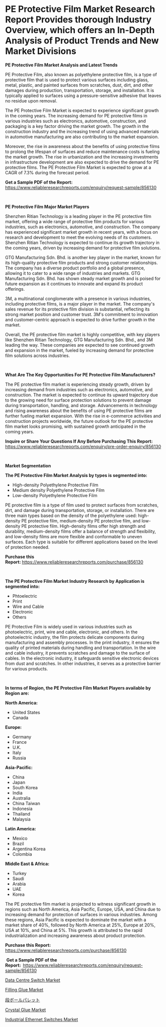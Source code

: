 <p><h1>PE Protective Film Market Research Report Provides thorough Industry Overview, which offers an In-Depth Analysis of Product Trends and New Market Divisions</h1></p><p><strong>PE Protective Film Market Analysis and Latest Trends</strong></p>
<p><p>PE Protective Film, also known as polyethylene protective film, is a type of protective film that is used to protect various surfaces including glass, metal, plastic, and painted surfaces from scratches, dust, dirt, and other damages during production, transportation, storage, and installation. It is typically applied to surfaces using a pressure-sensitive adhesive that leaves no residue upon removal.</p><p>The PE Protective Film Market is expected to experience significant growth in the coming years. The increasing demand for PE protective films in various industries such as electronics, automotive, construction, and packaging is a key factor driving the market growth. The growth in the construction industry and the increasing trend of using advanced materials in automotive manufacturing are also contributing to the market expansion.</p><p>Moreover, the rise in awareness about the benefits of using protective films to prolong the lifespan of surfaces and reduce maintenance costs is fueling the market growth. The rise in urbanization and the increasing investments in infrastructure development are also expected to drive the demand for PE protective films. The PE Protective Film Market is expected to grow at a CAGR of 7.3% during the forecast period.</p></p>
<p><strong>Get a Sample PDF of the Report:&nbsp;</strong> <a href="https://www.reliableresearchreports.com/enquiry/request-sample/856130">https://www.reliableresearchreports.com/enquiry/request-sample/856130</a></p>
<p>&nbsp;</p>
<p><strong>PE Protective Film Major Market Players</strong></p>
<p><p>Shenzhen Ritian Technology is a leading player in the PE protective film market, offering a wide range of protective film products for various industries, such as electronics, automotive, and construction. The company has experienced significant market growth in recent years, with a focus on research and development to meet the evolving needs of its customers. Shenzhen Ritian Technology is expected to continue its growth trajectory in the coming years, driven by increasing demand for protective film solutions.</p><p>GTG Manufacturing Sdn. Bhd. is another key player in the market, known for its high-quality protective film products and strong customer relationships. The company has a diverse product portfolio and a global presence, allowing it to cater to a wide range of industries and markets. GTG Manufacturing Sdn. Bhd. has shown steady market growth and is poised for future expansion as it continues to innovate and expand its product offerings.</p><p>3M, a multinational conglomerate with a presence in various industries, including protective films, is a major player in the market. The company's sales revenue for its protective film division is substantial, reflecting its strong market position and customer trust. 3M's commitment to innovation and customer-centric approach is expected to drive further growth in the market.</p><p>Overall, the PE protective film market is highly competitive, with key players like Shenzhen Ritian Technology, GTG Manufacturing Sdn. Bhd., and 3M leading the way. These companies are expected to see continued growth and expansion in the market, fueled by increasing demand for protective film solutions across industries.</p></p>
<p>&nbsp;</p>
<p><strong>What Are The Key Opportunities For PE Protective Film Manufacturers?</strong></p>
<p><p>The PE protective film market is experiencing steady growth, driven by increasing demand from industries such as electronics, automotive, and construction. The market is expected to continue its upward trajectory due to the growing need for surface protection solutions to prevent damage during transportation, handling, and storage. Advancements in technology and rising awareness about the benefits of using PE protective films are further fueling market expansion. With the rise in e-commerce activities and construction projects worldwide, the future outlook for the PE protective film market looks promising, with sustained growth anticipated in the coming years.</p></p>
<p><strong>Inquire or Share Your Questions If Any Before Purchasing This Report:</strong> <a href="https://www.reliableresearchreports.com/enquiry/pre-order-enquiry/856130">https://www.reliableresearchreports.com/enquiry/pre-order-enquiry/856130</a></p>
<p>&nbsp;</p>
<p><strong>Market Segmentation</strong></p>
<p><strong>The PE Protective Film Market Analysis by types is segmented into:</strong></p>
<p><ul><li>High-density Polyethylene Protective Film</li><li>Medium density Polyethylene Protective Film</li><li>Low-density Polyethylene Protective Film</li></ul></p>
<p><p>PE protective film is a type of film used to protect surfaces from scratches, dirt, and damage during transportation, storage, or installation. There are three main types based on the density of the polyethylene used: high-density PE protective film, medium-density PE protective film, and low-density PE protective film. High-density films offer high strength and durability, medium-density films offer a balance of strength and flexibility, and low-density films are more flexible and conformable to uneven surfaces. Each type is suitable for different applications based on the level of protection needed.</p></p>
<p><strong>Purchase this Report:&nbsp;</strong><a href="https://www.reliableresearchreports.com/purchase/856130">https://www.reliableresearchreports.com/purchase/856130</a></p>
<p>&nbsp;</p>
<p><strong>The PE Protective Film Market Industry Research by Application is segmented into:</strong></p>
<p><ul><li>Phtoelectric</li><li>Print</li><li>Wire and Cable</li><li>Electronic</li><li>Others</li></ul></p>
<p><p>PE Protective Film is widely used in various industries such as photoelectric, print, wire and cable, electronic, and others. In the photoelectric industry, the film protects delicate components during manufacturing and assembly processes. In the print industry, it ensures the quality of printed materials during handling and transportation. In the wire and cable industry, it prevents scratches and damage to the surface of cables. In the electronic industry, it safeguards sensitive electronic devices from dust and scratches. In other industries, it serves as a protective barrier for various products.</p></p>
<p>&nbsp;</p>
<p><strong>In terms of Region, the PE Protective Film Market Players available by Region are:</strong></p>
<p>
    <p> <strong> North America: </strong>
        <ul>
            <li>United States</li>
            <li>Canada</li>
        </ul>
        </p> 
    <p> <strong> Europe: </strong>
        <ul>
            <li>Germany</li>
            <li>France</li>
            <li>U.K.</li>
            <li>Italy</li>
            <li>Russia</li>
        </ul>
        </p> 
    <p> <strong> Asia-Pacific: </strong>
        <ul>
            <li>China</li>
            <li>Japan</li>
            <li>South Korea</li>
            <li>India</li>
            <li>Australia</li>
            <li>China Taiwan</li>
            <li>Indonesia</li>
            <li>Thailand</li>
            <li>Malaysia</li>
        </ul>
        </p> 
    <p> <strong> Latin America: </strong>
        <ul>
            <li>Mexico</li>
            <li>Brazil</li>
            <li>Argentina Korea</li>
            <li>Colombia</li>
        </ul>
        </p> 
    <p> <strong> Middle East & Africa: </strong>
        <ul>
            <li>Turkey</li>
            <li>Saudi</li>
            <li>Arabia</li>
            <li>UAE</li>
            <li>Korea</li>
        </ul>
    </p>
    </p>
<p><p>The PE protective film market is projected to witness significant growth in regions such as North America, Asia Pacific, Europe, USA, and China due to increasing demand for protection of surfaces in various industries. Among these regions, Asia Pacific is expected to dominate the market with a market share of 40%, followed by North America at 25%, Europe at 20%, USA at 10%, and China at 5%. This growth is attributed to the rapid industrialization and increasing awareness about product protection.</p></p>
<p><strong>Purchase this Report: </strong><a href="https://www.reliableresearchreports.com/purchase/856130">https://www.reliableresearchreports.com/purchase/856130</a></p>
<p>&nbsp;<strong>Get a Sample PDF of the Report:&nbsp;&nbsp;</strong><a href="https://www.reliableresearchreports.com/enquiry/request-sample/856130">https://www.reliableresearchreports.com/enquiry/request-sample/856130</a></p>
<p><strong></strong></p>
<p><p><a href="https://issuu.com/reportprime-2/docs/data-centre-switch-market-size-2030.pptx">Data Centre Switch Market</a></p><p><a href="https://github.com/brenzgnarento/Market-Research-Report-List-1/blob/main/filling-glue-market.md">Filling Glue Market</a></p><p><a href="https://github.com/jkjreqjscoxx7/Market-Research-Report-List-1/blob/main/9703845190615.md">段ボールパレット</a></p><p><a href="https://github.com/jerrycopelandthomaswsqd8q/Market-Research-Report-List-1/blob/main/crystal-glue-market.md">Crystal Glue Market</a></p><p><a href="https://issuu.com/reportprime-2/docs/industrial-ethernet-switches-market-size-2030.pptx">Industrial Ethernet Switches Market</a></p></p>
